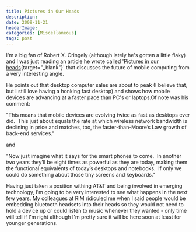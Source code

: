 ```yaml
---
title: Pictures in Our Heads
description: 
date: 2009-11-21
headerImage: 
categories: [Miscellaneous]
tags: post
---
```


I'm a big fan of Robert X. Cringely (although lately he's gotten a little flaky) and I was just reading an article he wrote called '[Pictures in our heads](https://www.cringely.com/2009/11/pictures-in-our-heads/){target="_blank"}' that discusses the future of mobile computing from a very interesting angle.

He points out that desktop computer sales are about to peak (I believe that, but I still love having a honking fast desktop) and shows how mobile devices are advancing at a faster pace than PC's or laptops.Of note was his comment:

"This means that mobile devices are evolving twice as fast as desktops ever did.  This just about equals the rate at which wireless network bandwidth is declining in price and matches, too, the faster-than-Moore’s Law growth of back-end services."

and

"Now just imagine what it says for the smart phones to come.  In another two years they’ll be eight times as powerful as they are today, making them the functional equivalents of today’s desktops and notebooks.  If only we could do something about those tiny screens and keyboards."

Having just taken a position withing AT&T and being involved in emerging technology, I'm going to be very interested to see what happens in the next few years. My colleagues at RIM ridiculed me when I said people would be embedding bluetooth headsets into their heads so they would not need to hold a device up or could listen to music whenever they wanted - only time will tell if I'm right although I'm pretty sure it will be here soon at least for younger generations.